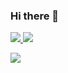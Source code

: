 ### Hi there 👋

<!--
**sproutedpotato/sproutedpotato** is a ✨ _special_ ✨ repository because its `README.md` (this file) appears on your GitHub profile.

Here are some ideas to get you started:

- 🔭 I’m currently working on ...
- 🌱 I’m currently learning ...
- 👯 I’m looking to collaborate on ...
- 🤔 I’m looking for help with ...
- 💬 Ask me about ...
- 📫 How to reach me: ...
- 😄 Pronouns: ...
- ⚡ Fun fact: ...
-->

<a href="https://github.com/sproutedpotato" target="_blank">
<img src="https://img.shields.io/badge/GitHub-EAEAEA?style=flat&logo=github&logoColor=fff"/> 

<a href="https://www.naver.com" target="_blank">
<img src="https://img.shields.io/badge/Blog-000?style=social&logo=naver&logoColor=03C75A"/></a>

<img src="https://img.shields.io/badge/C-A8B9CC?style=for-the-badge&logo=c&logoColor=000"/></a>

